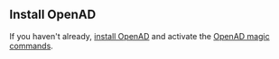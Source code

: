 ## Install OpenAD

If you haven't already, [install OpenAD](/docs/installation.md#installing-openad) and activate the [OpenAD magic commands](/docs/getting-started.md#getting-started-jupyter).